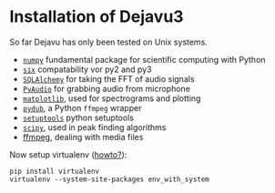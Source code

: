 # Installation of Dejavu3

So far Dejavu has only been tested on Unix systems.
* [`numpy`](http://www.numpy.org/) fundamental package for scientific computing with Python
* [`six`](http://six.readthedocs.io/) compatability vor py2 and py3
* [`SQLAlchemy`](http://docs.sqlalchemy.org/en/latest/) for taking the FFT of audio signals
* [`PyAudio`](http://people.csail.mit.edu/hubert/pyaudio/) for grabbing audio from microphone
* [`matplotlib`](http://matplotlib.org/), used for spectrograms and plotting
* [`pydub`](http://pydub.com/), a Python `ffmpeg` wrapper
* [`setuptools`](https://setuptools.readthedocs.io/en/latest/) python setuptools
* [`scipy`](http://www.scipy.org/), used in peak finding algorithms
* [ffmpeg](https://www.ffmpeg.org/), dealing with media files

Now setup virtualenv ([howto?](http://www.pythoncentral.io/how-to-install-virtualenv-python/)):
    
    pip install virtualenv
    virtualenv --system-site-packages env_with_system
